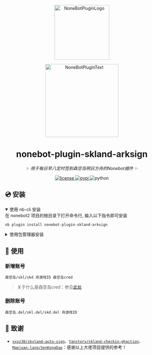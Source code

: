 <div align="center">
  <a href="https://v2.nonebot.dev/store"><img src="https://github.com/A-kirami/nonebot-plugin-template/blob/resources/nbp_logo.png" width="180" height="180" alt="NoneBotPluginLogo"></a>
  <br>
  <p><img src="https://github.com/A-kirami/nonebot-plugin-template/blob/resources/NoneBotPlugin.svg" width="240" alt="NoneBotPluginText"></p>
</div>

<div align="center">

# nonebot-plugin-skland-arksign

_✨ 用于每日早八定时签到森空岛明日方舟的Nonebot插件 ✨_


<a href="./LICENSE">
    <img src="https://img.shields.io/github/license/owner/nonebot-plugin-skland-arksign.svg" alt="license">
</a>
<a href="https://pypi.python.org/pypi/nonebot-plugin-skland-arksign">
    <img src="https://img.shields.io/pypi/v/nonebot-plugin-skland-arksign.svg" alt="pypi">
</a>
<img src="https://img.shields.io/badge/python-3.8+-blue.svg" alt="python">

</div>

## 💿 安装

<details open>
<summary>使用 nb-cli 安装</summary>
在 nonebot2 项目的根目录下打开命令行, 输入以下指令即可安装

    nb plugin install nonebot-plugin-skland-arksign

</details>

<details>
<summary>使用包管理器安装</summary>
在 nonebot2 项目的插件目录下, 打开命令行, 根据你使用的包管理器, 输入相应的安装命令

<details>
<summary>pip</summary>

    pip install nonebot-plugin-skland-arksign
</details>
<details>
<summary>pdm</summary>

    pdm add nonebot-plugin-skland-arksign
</details>
<details>
<summary>poetry</summary>

    poetry add nonebot-plugin-skland-arksign
</details>
<details>
<summary>conda</summary>

    conda install nonebot-plugin-skland-arksign
</details>

打开 nonebot2 项目根目录下的 `pyproject.toml` 文件, 在 `[tool.nonebot]` 部分追加写入

    plugins = ["nonebot_plugin_skland_arksign"]

</details>


## 🎉 使用
### 新增账号
    森空岛/skl/skd 舟游戏ID 森空岛cred

> 关于什么是森空岛cred：参见[此处](https://github.com/xxyz30/skyland-auto-sign)

### 删除账号
    森空岛.del/skl.del/skd.del 舟游戏ID

## 🎉 致谢
* [`xxyz30/skyland-auto-sign`](https://github.com/xxyz30/skyland-auto-sign)、[`Yanstory/skland-checkin-ghaction`](https://github.com/Yanstory/skland-checkin-ghaction)、[`Maojuan-lang/SenKongDao`](https://github.com/Maojuan-lang/SenKongDao)：感谢以上大佬项目提供的参考！